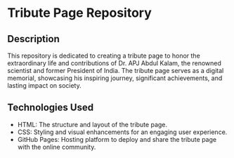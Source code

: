 # Tribute Page Repository

## Description
This repository is dedicated to creating a tribute page to honor the extraordinary life and contributions of Dr. APJ Abdul Kalam, the renowned scientist and former President of India. The tribute page serves as a digital memorial, showcasing his inspiring journey, significant achievements, and lasting impact on society.

## Technologies Used
- HTML: The structure and layout of the tribute page.
- CSS: Styling and visual enhancements for an engaging user experience.
- GitHub Pages: Hosting platform to deploy and share the tribute page with the online community.





